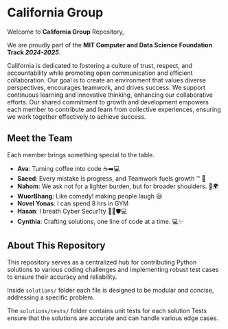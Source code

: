# California Group

Welcome to **California Group** Repository,

We are proudly part of the **MIT Computer and Data Science Foundation Track _2024-2025_**.

California is dedicated to fostering a culture of trust, respect, and accountability
while promoting open communication and efficient collaboration. Our goal is to
create an environment that values diverse perspectives, encourages teamwork, and
drives success. We support continuous learning and innovative thinking, enhancing
our collaborative efforts. Our shared commitment to growth and development empowers
each member to contribute and learn from collective experiences, ensuring we work
together effectively to achieve success.

## Meet the Team

Each member brings something special to the table.

- **Ava**: Turning coffee into code ☕➡️💻
- **Saeed**: Every mistake is progress, and Teamwork fuels growth ™️ 🤖
- **Nahom**: We ask not for a lighter burden, but for broader shoulders. 💪🌍
- **WuorBhang**: Like comedy! making people laugh 😃
- **Novel Yonas**: I can spend 8 hrs in GYM
- **Hasan**: I breath Cyber Secur1ty 🥷🏼🛡💻
- **Cynthia**: Crafting solutions, one line of code at a time. 💻✨

## About This Repository

This repository serves as a centralized hub for contributing Python solutions to
various coding challenges and implementing robust test cases to ensure their
accuracy and reliability.

Inside `solutions/` folder each file is designed to be modular and concise,
addressing a specific problem.

The `solutions/tests/` folder contains unit tests for each solution
Tests ensure that the solutions are accurate and can handle various edge cases.
